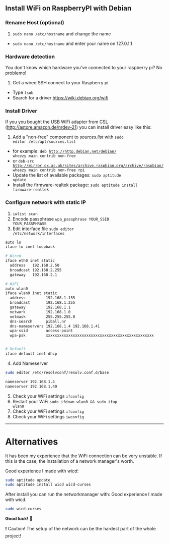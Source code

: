 ## Install WiFi on RaspberryPI with Debian


### Rename Host (optional)

1. <code>sudo nano /etc/hostname</code> and change the name
- <code>sudo nano /etc/hostname</code> and enter your name on 127.0.1.1

### Hardware detection
You don't know which hardware you've connected to your raspberry pi? No problemo!
1. Get a wired SSH connect to your Raspberry pi
- Type <code>lsub</code>
- Search for a driver https://wiki.debian.org/wifi

### Install Driver
If you you bought the USB WiFi adapter from CSL (http://astore.amazon.de/nrdev-21) you can install driver easy like this:
1. Add a "non-free" component to _sources.list_ with <code>sudo editor /etc/apt/sources.list</code>
  - for example: <code>deb http://http.debian.net/debian/ wheezy main contrib non-free</code>
  - or <code>deb-src http://mirror.ox.ac.uk/sites/archive.raspbian.org/archive/raspbian/ wheezy main contrib non-free rpi</code>
- Update the list of available packages: <code>sudo aptitude update</code>
- Install the firmware-realtek package: <code>sudo aptitude install firmware-realtek</code>

### Configure network with static IP

1. <code>iwlist scan</code>
2. Encode passphrase <code>wpa_passphrase YOUR_SSID YOUR_PASSPHRASE</code>
3. Edit interface file <code>sudo editor /etc/network/interfaces</code>
  ```bash
  auto lo
  iface lo inet loopback

  # Wired
  iface eth0 inet static
    address   192.168.2.50
    broadcast 192.168.2.255
    gateway   192.168.2.1

  # WiFi
  auto wlan0
  iface wlan0 inet static
    address         192.168.1.155
    broadcast       192.168.1.255
    gateway         192.168.1.1
    network         192.168.1.0
    netmask         255.255.255.0
    dns-search      piball.nr
    dns-nameservers 192.168.1.4 192.168.1.41
    wpa-ssid        access-point
    wpa-psk         xxxxxxxxxxxxxxxxxxxxxxxxxxxxxxxxxxxxxxxxxxxxxxxx


  # Default
  iface default inet dhcp
  ```
4. Add Nameserver
  ```bash
  sudo editor /etc/resolvconf/resolv.conf.d/base
  ```
  ```bash
  nameserver 192.168.1.4
  nameserver 192.168.1.40
  ```
5. Check your WiFi settings <code>ifconfig</code>
6. Restart your WiFi <code>sudo ifdown wlan0 && sudo ifup wlan0</code>
7. Check your WiFi settings <code>ifconfig</code>
8. Check your WiFi settings <code>iwconfig</code>

---
# Alternatives

It has been my experience that the WiFi connection can be very unstable. If this is the case, the installation of a network manager's worth.

Good experience I made with *wicd*:
```bash
sudo aptitude update
sudo aptitude install wicd wicd-curses
```
After install you can run the networkmanager with:
Good experience I made with wicd.
```bash
sudo wicd-curses
```
**Good luck!** :eyes:

:heavy_exclamation_mark: Caution! The setup of the network can be the hardest part of the whole project!
